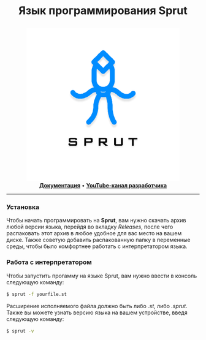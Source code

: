 # <p align="center">Язык программирования Sprut</p>
<p align="center">
  <img src="img/sprut_language_icon.png" width="400"></img>
  <br>
  <a href="https://alhorm-projects.gitbook.io/sprut/"><b>Документация</b></a> • <a href="https://www.youtube.com/channel/UCavPIEPb-EfTksJbzDuCwIg"><b>YouTube-канал разработчика</b></a>
  <hr>
</p>

### Установка
Чтобы начать программировать на **Sprut**, вам нужно скачать архив любой версии языка, перейдя во вкладку _Releases_, после чего распаковать этот архив в любое удобное для вас место на вашем диске. Также советую добавить распакованную папку в переменные среды, чтобы было комфортнее работать с интерпретатором языка.

### Работа с интерпретатором
Чтобы запустить прогамму на языке Sprut, вам нужно ввести в консоль следующую команду:
```sh
$ sprut -f yourfile.st
```
Расширение исполняемого файла должно быть либо _.st_, либо _.sprut_.
Также вы можете узнать версию языка на вашем устройстве, введя следующую команду:
```sh
$ sprut -v
```
